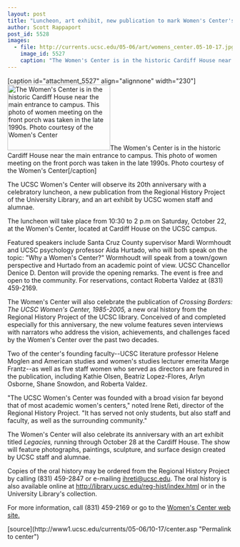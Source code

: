 ```yaml
---
layout: post
title: "Luncheon, art exhibit, new publication to mark Women's Center's 20th anniversary"
author: Scott Rappaport
post_id: 5528
images:
  - file: http://currents.ucsc.edu/05-06/art/womens_center.05-10-17.jpg
    image_id: 5527
    caption: "The Women's Center is in the historic Cardiff House near the main entrance to campus. This photo of women meeting on the front porch was taken in the late 1990s. Photo courtesy of the Women's Center"
---
```


[caption id="attachment_5527" align="alignnone" width="230"]<a href="http://localhost/mysite/wp-content/uploads/2005/10/womens_center.05-10-17.jpg"><img class="size-full wp-image-5527" src="http://localhost/mysite/wp-content/uploads/2005/10/womens_center.05-10-17.jpg" alt="The Women's Center is in the historic Cardiff House near the main entrance to campus. This photo of women meeting on the front porch was taken in the late 1990s. Photo courtesy of the Women's Center" width="230" height="147" /></a>The Women's Center is in the historic Cardiff House near the main entrance to campus. This photo of women meeting on the front porch was taken in the late 1990s. Photo courtesy of the Women's Center[/caption]
<a name="content" id="content"></a>
<p>
  The UCSC Women's Center will observe its 20th anniversary with a celebratory luncheon, a new publication from the Regional History Project of the University Library, and an art exhibit by UCSC women staff and alumnae.
</p>
<p>
  The luncheon will take place from 10:30 to 2 p.m on Saturday, October 22, at the Women's Center, located at Cardiff House on the UCSC campus.
</p>
<p>
  Featured speakers include Santa Cruz County supervisor Mardi Wormhoudt and UCSC psychology professor Aida Hurtado, who will both speak on the topic: "Why a Women's Center?" Wormhoudt will speak from a town/gown perspective and Hurtado from an academic point of view. UCSC Chancellor Denice D. Denton will provide the opening remarks. The event is free and open to the community. For reservations, contact Roberta Valdez at (831) 459-2169.
</p>
<p>
  The Women's Center will also celebrate the publication of <i>Crossing Borders: The UCSC Women's Center, 1985-2005,</i> a new oral history from the Regional History Project of the UCSC library. Conceived of and completed especially for this anniversary, the new volume features seven interviews with narrators who address the vision, achievements, and challenges faced by the Women's Center over the past two decades.
</p>
<p>
  Two of the center's founding faculty--UCSC literature professor Helene Moglen and American studies and women's studies lecturer emerita Marge Frantz--as well as five staff women who served as directors are featured in the publication, including Kathie Olsen, Beatriz Lopez-Flores, Arlyn Osborne, Shane Snowdon, and Roberta Valdez.
</p>
<p>
  "The UCSC Women's Center was founded with a broad vision far beyond that of most academic women's centers," noted Irene Reti, director of the Regional History Project. "It has served not only students, but also staff and faculty, as well as the surrounding community."
</p>
<p>
  The Women's Center will also celebrate its anniversary with an art exhibit titled <i>Legacies,</i> running through October 28 at the Cardiff House. The show will feature photographs, paintings, sculpture, and surface design created by UCSC staff and alumnae.
</p>
<p>
  Copies of the oral history may be ordered from the Regional History Project by calling (831) 459-2847 or e-mailing <a href="mailto:ihreti@ucsc.edu">ihreti@ucsc.edu</a>. The oral history is also available online at <a href="http://library.ucsc.edu/reg-hist/index.html">http://library.ucsc.edu/reg-hist/index.html</a> or in the University Library's collection.
</p>
<p>
  For more information, call (831) 459-2169 or go to the <a href="http://www2.ucsc.edu/wmcenter/">Women's Center web site.</a>
</p>
<form>
  <input name="t1" size="-1" type="hidden">
</form>




</p>
[source](http://www1.ucsc.edu/currents/05-06/10-17/center.asp "Permalink to center")
